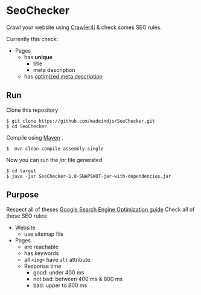 # SeoChecker

Crawl your website using [Crawler4j][crwaler4j] & check somes SEO rules. 

Currently this check:

- Pages
    - has **unique**
        - title
        - meta description
    - has [optimized meta description](https://moz.com/blog/googles-longer-snippets)


## Run

Clone this repository 

    $ git clone https://github.com/madeindjs/SeoChecker.git
    $ cd SeoChecker

Compile using [Maven](http://maven.apache.org/) .

    $  mvn clean compile assembly:single

Now you can run the *jar* file generated

    $ cd target
    $ java -jar SeoChecker-1.0-SNAPSHOT-jar-with-dependencies.jar

## Purpose

Respect all of theses [Google Search Engine Optimization guide][google-guide]
Check all of these SEO rules:

- Website
    - use sitemap file
- Pages
    - are reachable
    - has keywords
    - all `<img>` have `alt` attribute
    - Response time
        - good: under 400 ms
        - not bad: between 400 ms & 800 ms
        - bad: upper to 800 ms

[crwaler4j]: https://github.com/yasserg/crawler4j
[google-guide]: http://static.googleusercontent.com/media/www.google.com/fr//webmasters/docs/search-engine-optimization-starter-guide.pdf